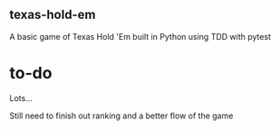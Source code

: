 ## texas-hold-em
A basic game of Texas Hold 'Em built in Python using TDD with pytest

# to-do
Lots...

Still need to finish out ranking and a better flow of the game
